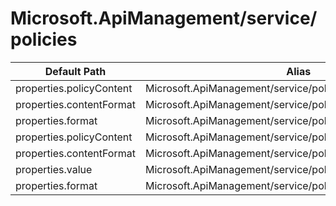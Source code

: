 # Microsoft.ApiManagement/service/policies

| Default Path | Alias |
|---|---|
| properties.policyContent | Microsoft.ApiManagement/service/policies/policyContent |
| properties.contentFormat | Microsoft.ApiManagement/service/policies/contentFormat |
| properties.format | Microsoft.ApiManagement/service/policies/format |
| properties.policyContent | Microsoft.ApiManagement/service/policies/policy.policyContent |
| properties.contentFormat | Microsoft.ApiManagement/service/policies/policy.contentFormat |
| properties.value | Microsoft.ApiManagement/service/policies/policy.value |
| properties.format | Microsoft.ApiManagement/service/policies/policy.format |

